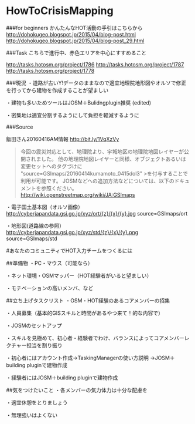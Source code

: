 # HowToCrisisMapping

###for beginners
かんたんなHOT活動の手引はこちらから
http://dohokugeo.blogspot.jp/2015/04/blog-post.html
http://dohokugeo.blogspot.jp/2015/04/blog-post_29.html

###Task
こちらで進行中、赤色エリアを中心にすすめること

http://tasks.hotosm.org/project/1786
http://tasks.hotosm.org/project/1787
http://tasks.hotosm.org/project/1778

###現況
・道路が古いY!データのままなので適宜地理院地形図やオルソで修正を行ってから建物を作成することが望ましい

・建物も多いためツールはJOSM＋Bulidngplugin推奨 (edited)

・密集地は適宜分割するようにして負担を軽減するように

###Source


飯田さん20160416AM情報
http://bit.ly/1VqXzVy
>今回の震災対応として、地理院より、宇城地区の地理院地図レイヤーが公開されました。
>他の地理院地図レイヤーと同様、オブジェクトあるいは変更セットへのタグづけに "source=GSImaps/20160414kumamoto_0415dol3" >を付与することで利用が可能です。
>JOSMなどへの追加方法などについては、以下のドキュメントを参照ください。
>http://wiki.openstreetmap.org/wiki/JA:GSImaps


・電子国土基本図（オルソ画像）
http://cyberjapandata.gsi.go.jp/xyz/ort/{z}/{x}/{y}.jpg
source=GSImaps/ort

・地形図(道路線の参照）
http://cyberjapandata.gsi.go.jp/xyz/std/{z}/{x}/{y}.png
source=GSImaps/std


#あなたのコミュニティでHOT入力チームをつくるには

##準備物
・PC・マウス（可能なら）

・ネット環境・OSMマッパー（HOT経験者がいると望ましい）

・モチベーションの高いメンバ、など

##立ち上げタスクリスト
・OSM・HOT経験のあるコアメンバーの招集

・人員募集（基本的GISスキルと時間があるやつ来て！的な内容で）

・JOSMのセットアップ

・スキルを見極めて、初心者・経験者でわけ、バランスによってコアメンバーレクチャー担当を割り振り

・初心者にはアカウント作成→TaskingManagerの使い方説明
→JOSM＋building pluginで建物作成

・経験者にはJOSM＋building pluginで建物作成

##気をつけたいこと
・各メンバーの気力体力は十分な配慮を

・適宜休憩をとりましょう

・無理強いはよくない

